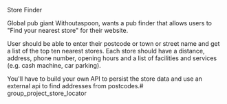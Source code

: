 Store Finder

Global pub giant Withoutaspoon, wants a pub finder that allows users to "Find your nearest store" for their website.

User should be able to enter their postcode or town or street name and get a list of the top ten nearest stores. Each store should have a distance, address, phone number, opening hours and a list of facilities and services (e.g. cash machine, car parking).

You'll have to build your own API to persist the store data and use an external api to find addresses from postcodes.# group_project_store_locator

